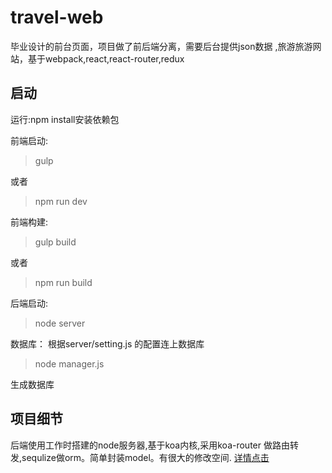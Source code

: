 # travel-web
毕业设计的前台页面，项目做了前后端分离，需要后台提供json数据
,旅游旅游网站，基于webpack,react,react-router,redux

## 启动
运行:npm install安装依赖包

前端启动:
> gulp

或者

> npm run dev

前端构建:
> gulp build

或者

> npm run build



后端启动:

> node server

数据库：
根据server/setting.js 的配置连上数据库

> node manager.js

生成数据库

## 项目细节
后端使用工作时搭建的node服务器,基于koa内核,采用koa-router
做路由转发,sequlize做orm。简单封装model。有很大的修改空间.
[详情点击](https://github.com/turingWu/travel-web/blob/master/docs/server.md)
